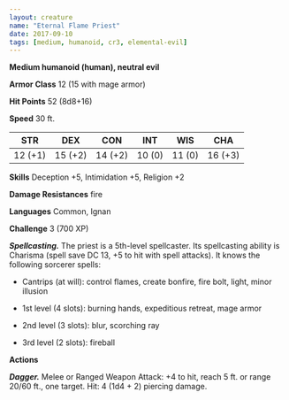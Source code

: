 ```yaml
---
layout: creature
name: "Eternal Flame Priest"
date: 2017-09-10
tags: [medium, humanoid, cr3, elemental-evil]
---
```


**Medium humanoid (human), neutral evil**

**Armor Class** 12 (15 with mage armor)

**Hit Points** 52 (8d8+16)

**Speed** 30 ft.

|   STR   |   DEX   |   CON   |   INT   |   WIS   |   CHA   |
|:-----:|:-----:|:-----:|:-----:|:-----:|:-----:|
| 12 (+1) | 15 (+2) | 14 (+2) | 10 (0) | 11 (0) | 16 (+3) |

**Skills** Deception +5, Intimidation +5, Religion +2

**Damage Resistances** fire

**Languages** Common, Ignan

**Challenge** 3 (700 XP)

***Spellcasting.*** The priest is a 5th-level spellcaster. Its spellcasting ability is Charisma (spell save DC 13, +5 to hit with spell attacks). It knows the following sorcerer spells: 

* Cantrips (at will): control flames, create bonfire, fire bolt, light, minor illusion

* 1st level (4 slots): burning hands, expeditious retreat, mage armor

* 2nd level (3 slots): blur, scorching ray

* 3rd level (2 slots): fireball

**Actions**

***Dagger.*** Melee or Ranged Weapon Attack: +4 to hit, reach 5 ft. or range 20/60 ft., one target. Hit: 4 (1d4 + 2) piercing damage.

